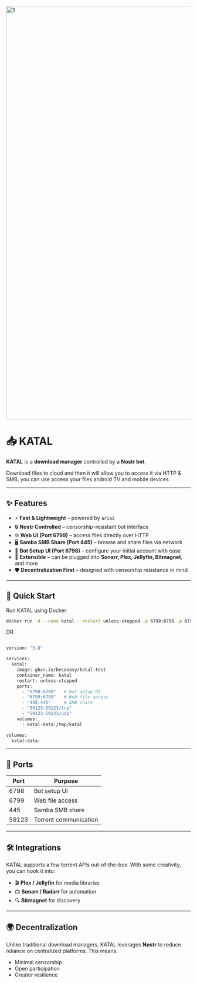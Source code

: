<img width="1582" height="1123" alt="1" src="https://github.com/user-attachments/assets/6cecc83b-0fc9-4e57-ad94-706a2fffb038" />

# 📥 KATAL

**KATAL** is a **download manager** controlled by a **Nostr bot**.

Download files to cloud and then it will allow you to access it via HTTP & SMB, you can use access your files android TV and mobile devices.

---

## ✨ Features

- ⚡ **Fast & Lightweight** – powered by `aria2`
- 🔒 **Nostr Controlled** – censorship-resistant bot interface
- 🌐 **Web UI (Port 6799)** – access files directly over HTTP
- 🖥️ **Samba SMB Share (Port 445)** – browse and share files via network
- 🤖 **Bot Setup UI (Port 6798)** – configure your initial account with ease
- 🧩 **Extensible** – can be plugged into **Sonarr, Plex, Jellyfin, Bitmagnet**, and more
- 🛡️ **Decentralization First** – designed with censorship resistance in mind

---

## 🚀 Quick Start

Run KATAL using Docker:

```bash
docker run -d --name katal --restart unless-stopped -p 6798:6798 -p 6799:6799 -p 445:445 -p 59123:59123/tcp -p 59123:59123/udp -v katal-data:/tmp/katal ghcr.io/besoeasy/katal:main

```

OR

```bash

version: "3.8"

services:
  katal:
    image: ghcr.io/besoeasy/katal:test
    container_name: katal
    restart: unless-stopped
    ports:
      - "6798:6798"   # Bot setup UI
      - "6799:6799"   # Web file access
      - "445:445"     # SMB share
      - "59123:59123/tcp"
      - "59123:59123/udp"
    volumes:
      - katal-data:/tmp/katal

volumes:
  katal-data:
```

---

## 📡 Ports

| Port  | Purpose               |
| ----- | --------------------- |
| 6798  | Bot setup UI          |
| 6799  | Web file access       |
| 445   | Samba SMB share       |
| 59123 | Torrent communication |

---

## 🛠️ Integrations

KATAL supports a few torrent APIs out-of-the-box.
With some creativity, you can hook it into:

- 🎬 **Plex / Jellyfin** for media libraries
- 📺 **Sonarr / Radarr** for automation
- 🔍 **Bitmagnet** for discovery

---

## 🌍 Decentralization

Unlike traditional download managers, KATAL leverages **Nostr** to reduce reliance on centralized platforms.
This means:

- Minimal censorship
- Open participation
- Greater resilience
